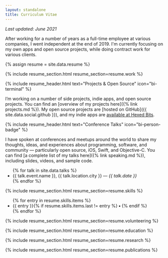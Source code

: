 ```yaml
---
layout: standalone
title: Curriculum Vitae
---
```


<p class="text-muted"><i>Last updated: June 2021</i></p>

After working for a number of years as a full-time employee at various companies, I went independent at the end of 2019. I'm currently focusing on my own apps and open source projects, while doing contract work for various clients.

{% assign resume = site.data.resume %}

<!-- WORK -->

{% include resume_section.html resume_section=resume.work %}

<!-- PROJECTS -->

{% include resume_header.html text="Projects & Open Source" icon="bi-terminal" %}

I’m working on a number of side projects, indie apps, and open source projects. You can find an [overview of my projects here]({% link projects.md %}). My open source projects are [hosted on GitHub]({{ site.data.social.github }}), and my indie apps are [available at Hexed Bits](https://www.hexedbits.com).

<!-- TALKS -->

{% include resume_header.html text="Conference Talks" icon="bi-person-badge" %}

I have spoken at conferences and meetups around the world to share my thoughts, ideas, and experiences about programming,
software, and community &mdash; particularly open source, iOS, Swift, and Objective-C.
You can find [a complete list of my talks here]({% link speaking.md %}), including slides, videos, and sample code.

<ul class="mb-4">
  {% for talk in site.data.talks %}
  <li>
    {{ talk.event.name }}, {{ talk.location.city }} &mdash; <i>{{ talk.date }}</i>
  </li>
  {% endfor %}
</ul>

<!-- SKILLS -->

{% include resume_section.html resume_section=resume.skills %}

<ul class="list-inline">
{% for entry in resume.skills.items %}
<li class="list-inline-item font-monospace">{{ entry }}{% if resume.skills.items.last != entry %}<b> &bull; </b>{% endif %}</li>
{% endfor %}
</ul>

<!-- VOLUNTEERING -->

{% include resume_section.html resume_section=resume.volunteering %}

<!-- EDUCATION -->

{% include resume_section.html resume_section=resume.education %}

<!-- RESEARCH -->

{% include resume_section.html resume_section=resume.research %}

<!-- PUBLICATIONS -->

{% include resume_section.html resume_section=resume.publications %}
